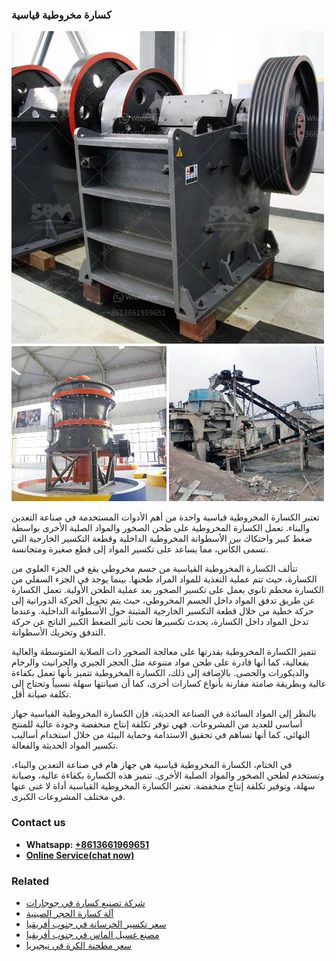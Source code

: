 <h3>كسارة مخروطية قياسية</h3><img src='1701853278.jpg' alt=''><p>تعتبر الكسارة المخروطية قياسية واحدة من أهم الأدوات المستخدمة في صناعة التعدين والبناء. تعمل الكسارة المخروطية على طحن الصخور والمواد الصلبة الأخرى بواسطة ضغط كبير واحتكاك بين الأسطوانة المخروطية الداخلية وقطعة التكسير الخارجية التي تسمى الكأس، مما يساعد على تكسير المواد إلى قطع صغيرة ومتجانسة.</p><p>تتألف الكسارة المخروطية القياسية من جسم مخروطي يقع في الجزء العلوي من الكسارة، حيث تتم عملية التغذية للمواد المراد طحنها. بينما يوجد في الجزء السفلي من الكسارة محطم ثانوي يعمل على تكسير الصخور بعد عملية الطحن الأولية. تعمل الكسارة عن طريق تدفق المواد داخل الجسم المخروطي، حيث يتم تحويل الحركة الدورانية إلى حركة خطية من خلال قطعة التكسير الخارجية المثبتة حول الأسطوانة الداخلية. وعندما تدخل المواد داخل الكسارة، يحدث تكسيرها تحت تأثير الضغط الكبير الناتج عن حركة التدفق وتحريك الأسطوانة.</p><p>تتميز الكسارة المخروطية بقدرتها على معالجة الصخور ذات الصلابة المتوسطة والعالية بفعالية، كما أنها قادرة على طحن مواد متنوعة مثل الحجر الجيري والجرانيت والرخام والديكورات والحصى. بالإضافة إلى ذلك، الكسارة المخروطية تتميز بأنها تعمل بكفاءة عالية وبطريقة صامتة مقارنة بأنواع كسارات أخرى، كما أن صيانتها سهلة نسبياً وتحتاج إلى تكلفة صيانة أقل.</p><p>بالنظر إلى المواد السائدة في الصناعة الحديثة، فإن الكسارة المخروطية القياسية جهاز أساسي للعديد من المشروعات. فهي توفر تكلفة إنتاج منخفضة وجودة عالية للمنتج النهائي، كما أنها تساهم في تحقيق الاستدامة وحماية البيئة من خلال استخدام أساليب تكسير المواد الحديثة والفعالة.</p><p>في الختام، الكسارة المخروطية قياسية هي جهاز هام في صناعة التعدين والبناء، وتستخدم لطحن الصخور والمواد الصلبة الأخرى. تتميز هذه الكسارة بكفاءة عالية، وصيانة سهلة، وتوفير تكلفة إنتاج منخفضة. تعتبر الكسارة المخروطية القياسية أداة لا غنى عنها في مختلف المشروعات الكبرى.</p><h3>Contact us</h3><ul><li><strong>Whatsapp:&nbsp;<a href="https://wa.me/8613661969651">+8613661969651</a></strong></li><li><a href="https://swt.shibang-china.com/?git&amp;zhl&amp;كسارة مخروطية قياسية"><strong>Online Service(chat now)</strong></a></li></ul><h3>Related</h3><ul><li><a href='شركة تصنيع كسارة في جوجارات.md'>شركة تصنيع كسارة في جوجارات</a></li><li><a href='آلة كسارة الحجر الصينية.md'>آلة كسارة الحجر الصينية</a></li><li><a href='سعر تكسير الخرسانة في جنوب أفريقيا.md'>سعر تكسير الخرسانة في جنوب أفريقيا</a></li><li><a href='مصنع غسيل الماس في جنوب أفريقيا.md'>مصنع غسيل الماس في جنوب أفريقيا</a></li><li><a href='سعر مطحنة الكرة في نيجيريا.md'>سعر مطحنة الكرة في نيجيريا</a></li></ul>